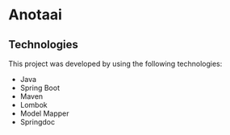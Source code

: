 # Anotaai
## Technologies
This project was developed by using the following technologies:
* Java
* Spring Boot
* Maven
* Lombok
* Model Mapper
* Springdoc